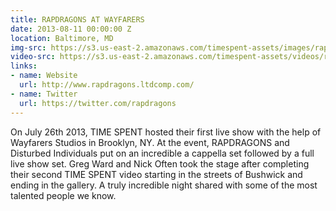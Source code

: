 ```yaml
---
title: RAPDRAGONS AT WAYFARERS
date: 2013-08-11 00:00:00 Z
location: Baltimore, MD
img-src: https://s3.us-east-2.amazonaws.com/timespent-assets/images/rapdragons-at-wayfarers.png
video-src: https://s3.us-east-2.amazonaws.com/timespent-assets/videos/rapdragons-at-wayfarers.mp4
links:
- name: Website
  url: http://www.rapdragons.ltdcomp.com/
- name: Twitter
  url: https://twitter.com/rapdragons
---
```


On July 26th 2013, TIME SPENT hosted their first live show with the help of Wayfarers Studios in Brooklyn, NY. At the event, RAPDRAGONS and Disturbed Individuals put on an incredible a cappella set followed by a full live show set. Greg Ward and Nick Often took the stage after completing their second TIME SPENT video starting in the streets of Bushwick and ending in the gallery. A truly incredible night shared with some of the most talented people we know.
